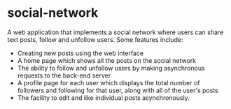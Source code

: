 # social-network

A web application that implements a social network where users can share text posts, follow and unfollow users. Some features include:
- Creating new posts using the web interface
- A home page which shows all the posts on the social network
- The ability to follow and unfollow users by making asynchronous requests to the back-end server
- A profile page for each user which displays the total number of followers and following for that user, along with all of the user's posts
- The facility to edit and like individual posts asynchronously.
